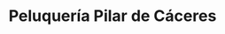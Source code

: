 ---
title: "Peluquería Pilar de Cáceres"
url: /medina-del-campo/peluqueria-pilar-de-caceres/
shop: peluquería
---
